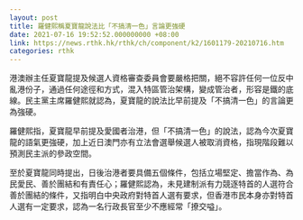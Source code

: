 ```yaml
---
layout: post
title: 羅健熙稱夏寶龍說法比「不搞清一色」言論更強硬
date: 2021-07-16 19:52:52.000000000 +08:00
link: https://news.rthk.hk/rthk/ch/component/k2/1601179-20210716.htm
categories: rthk
---
```


港澳辦主任夏寶龍提及候選人資格審查委員會要嚴格把關，絕不容許任何一位反中亂港份子，通過任何途徑和方式，混入特區管治架構，變成管治者，形容是鐵的底線。民主黨主席羅健熙就認為，夏寶龍的說法比早前提及「不搞清一色」的言論更為強硬。

羅健熙指，夏寶龍早前提及愛國者治港，但「不搞清一色」的說法，認為今次夏寶龍的語氣更強硬，加上近日澳門亦有立法會選舉候選人被取消資格，指現階段難以預測民主派的參政空間。

至於夏寶龍同時提出，日後治港者要具備五個條件，包括立場堅定、擔當作為、為民愛民、善於團結和有責任心；羅健熙認為，未見建制派有力競逐特首的人選符合善於團結的條件，又指明白中央政府對特首人選有要求，但香港市民本身亦對特首人選有一定要求，認為一名行政長官至少不應經常「撩交嗌」。
